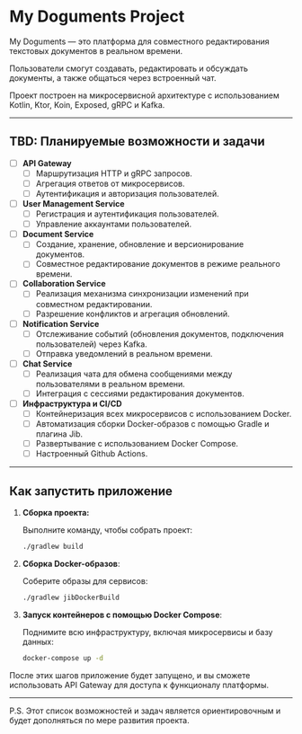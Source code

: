 # My Doguments Project

My Doguments — это платформа для совместного редактирования текстовых документов в реальном времени. 

Пользователи смогут создавать, редактировать и обсуждать документы, а также общаться через встроенный чат. 

Проект построен на микросервисной архитектуре с использованием Kotlin, Ktor, Koin, Exposed, gRPC и Kafka.

---

## TBD: Планируемые возможности и задачи

- [ ] **API Gateway**
    - [ ] Маршрутизация HTTP и gRPC запросов.
    - [ ] Агрегация ответов от микросервисов.
    - [ ] Аутентификация и авторизация пользователей.

- [ ] **User Management Service**
    - [ ] Регистрация и аутентификация пользователей.
    - [ ] Управление аккаунтами пользователей.

- [ ] **Document Service**
    - [ ] Создание, хранение, обновление и версионирование документов.
    - [ ] Совместное редактирование документов в режиме реального времени.

- [ ] **Collaboration Service**
    - [ ] Реализация механизма синхронизации изменений при совместном редактировании.
    - [ ] Разрешение конфликтов и агрегация обновлений.

- [ ] **Notification Service**
    - [ ] Отслеживание событий (обновления документов, подключения пользователей) через Kafka.
    - [ ] Отправка уведомлений в реальном времени.

- [ ] **Chat Service**
    - [ ] Реализация чата для обмена сообщениями между пользователями в реальном времени.
    - [ ] Интеграция с сессиями редактирования документов.

- [ ] **Инфраструктура и CI/CD**
    - [ ] Контейнеризация всех микросервисов с использованием Docker.
    - [ ] Автоматизация сборки Docker-образов с помощью Gradle и плагина Jib.
    - [ ] Развертывание с использованием Docker Compose.
    - [ ] Настроенный Github Actions.

---

## Как запустить приложение

1. **Сборка проекта:**

   Выполните команду, чтобы собрать проект:
   ```bash
   ./gradlew build
   ```

2. **Сборка Docker-образов**:

   Соберите образы для сервисов:
   ```bash
   ./gradlew jibDockerBuild
   ```
   
3. **Запуск контейнеров с помощью Docker Compose**:

   Поднимите всю инфраструктуру, включая микросервисы и базу данных:
   ```bash
   docker-compose up -d
   ```

После этих шагов приложение будет запущено, и вы сможете использовать API Gateway для доступа к функционалу платформы.

---

P.S. Этот список возможностей и задач является ориентировочным и будет дополняться по мере развития проекта.
